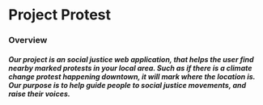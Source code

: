 # Project Protest
### Overview
##### Our project is an social justice web application, that helps the user find nearby marked protests in your local area. Such as if there is a climate change protest happening downtown, it will mark where the location is. Our purpose is to help guide people to social justice movements, and raise their voices.
